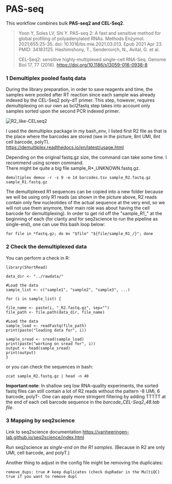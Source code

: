 # PAS-seq

This workflow combines bulk **PAS-seq2 and CEL-Seq2**.
> Yoon Y, Soles LV, Shi Y. PAS-seq 2: A fast and sensitive method for global profiling of polyadenylated RNAs. Methods Enzymol. 2021;655:25-35. doi: 10.1016/bs.mie.2021.03.013. Epub 2021 Apr 23. PMID: 34183125. Hashimshony, T., Senderovich, N., Avital, G. et al.
> 
> CEL-Seq2: sensitive highly-multiplexed single-cell RNA-Seq. Genome Biol 17, 77 (2016). https://doi.org/10.1186/s13059-016-0938-8


### 1 Demultiplex pooled fastq data
During the library preparation, in order to save reagents and time, the samples were pooled after RT reaction since each sample was already indexed by the CEL-Seq2 poly-dT primer. This step, however, requires demultiplexing on our own as bcl2fastq step takes into account only samples sorted upon the second PCR indexed primer.

![R2_like-CELseq2](https://github.com/user-attachments/assets/aaac2b9e-b857-4bfe-9c9a-67c74a6536de)

I used the demultiplex package in my bash_env, I listed first R2 file as that is the place where the barcodes are stored (see in the picture, 8nt UMI, 6nt cell barcode, polyT). https://demultiplex.readthedocs.io/en/latest/usage.html  

Depending on the original fastq.gz size, the command can take some time. I recommend using screen command.  
There might be quite a big file sample_R*_UNKNOWN.fastq.gz.
```
demultiplex demux -r -s 9 -e 14 barcodes.tsv sample_R2.fastq.gz sample_R1.fastq.gz
```

The demultiplexed R1 sequences can be copied into a new folder because we will be using only R1 reads (as shown in the picture above, R2 reads contain only few nucleotides of the actual sequence at the very end, so we will not use them anymore, their main role was about having the cell barcode for demultiplexing). In order to get rid off the "sample_R1_" at the beginning of each (for clarity and for seq2science to run the pipeline as single-end), one can use this bash loop below:
```
for file in *fastq.gz; do mv "$file" "${file/sample_R1_/}"; done
```



### 2 Check the demultiplexed data
You can perform a check in R:
```
library(ShortRead)
 
data_dir <- "../rawdata/"
 
#Load the data
sample_list <- c("sample1", "sample2", "sample3", ...)
 
for (i in sample_list) {
 
file_name <- paste(i, "_R2.fastq.gz", sep="")
file_path <- file.path(data_dir, file_name)
 
#Load the data
sample_load <- readFastq(file_path)
print(paste("loading data for", i))
 
sample_sread <- sread(sample_load)
print(paste("working on sread for", i))
output <- head(sample_sread)
print(output)
}
```

or you can check the sequences in bash:
```
zcat sample_R2.fastq.gz | head -n 40
```

**Important note**: In shallow seq low RNA-quality experiments, the sorted fastq files can still contain a lot of R2 reads without the pattern -8 UMI, 6 barcode, polyT-. One can apply more stringent filtering by adding TTTTT at the end of each cell barcode sequence in the _barcode_CEL-Seq2_48.tab file_. 


### 3 Mapping by seq2science
Link to seq2science documentation https://vanheeringen-lab.github.io/seq2science/index.html   

Run seq2science as *single-end on the R1 samples*. (Because in R2 are only UMI, cell barcode, and polyT.)

Another thing to adjust in the config file might be removing the duplicates:
```
remove_dups: true # keep duplicates (check dupRadar in the MultiQC) true if you want to remove dupl
```
